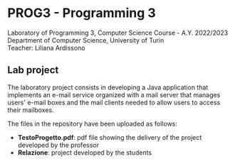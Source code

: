 # PROG3 - Programming 3
Laboratory of Programming 3, Computer Science Course - A.Y. 2022/2023  
Department of Computer Science, University of Turin  
Teacher: Liliana Ardissono

## Lab project
The laboratory project consists in developing a Java application that implements an e-mail service organized with a mail server that manages users' e-mail boxes and the mail clients needed to allow users to access their mailboxes.

The files in the repository have been uploaded as follows:
* **TestoProgetto.pdf**: pdf file showing the delivery of the project developed by the professor
* **Relazione**: project developed by the students
